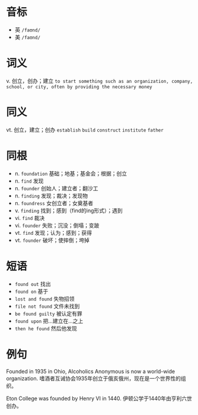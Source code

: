# 音标

- 英 `/faʊnd/`
- 美 `/faʊnd/`

# 词义

v. 创立，创办；建立
`to start something such as an organization, company, school, or city, often by providing the necessary money`

# 同义

vt. 创立，建立；创办
`establish` `build` `construct` `institute` `father`

# 同根

- n. `foundation` 基础；地基；基金会；根据；创立
- n. `find` 发现
- n. `founder` 创始人；建立者；翻沙工
- n. `finding` 发现；裁决；发现物
- n. `foundress` 女创立者；女奠基者
- v. `finding` 找到；感到（find的ing形式）；遇到
- vi. `find` 裁决
- vi. `founder` 失败；沉没；倒塌；变跛
- vt. `find` 发现；认为；感到；获得
- vt. `founder` 破坏；使摔倒；垮掉

# 短语

- `found out` 找出
- `found on` 基于
- `lost and found` 失物招领
- `file not found` 文件未找到
- `be found guilty` 被认定有罪
- `found upon` 把...建立在...之上
- `then he found` 然后他发现

# 例句

Founded in 1935 in Ohio, Alcoholics Anonymous is now a world-wide organization.
嗜酒者互诫协会1935年创立于俄亥俄州，现在是一个世界性的组织。

Eton College was founded by Henry VI in 1440.
伊顿公学于1440年由亨利六世创办。



